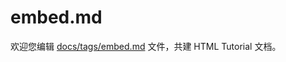 embed.md
===

欢迎您编辑 <a target="__blank" href="https://github.com/jaywcjlove/html-tutorial/blob/main/docs/tags/embed.md">docs/tags/embed.md</a> 文件，共建 HTML Tutorial 文档。